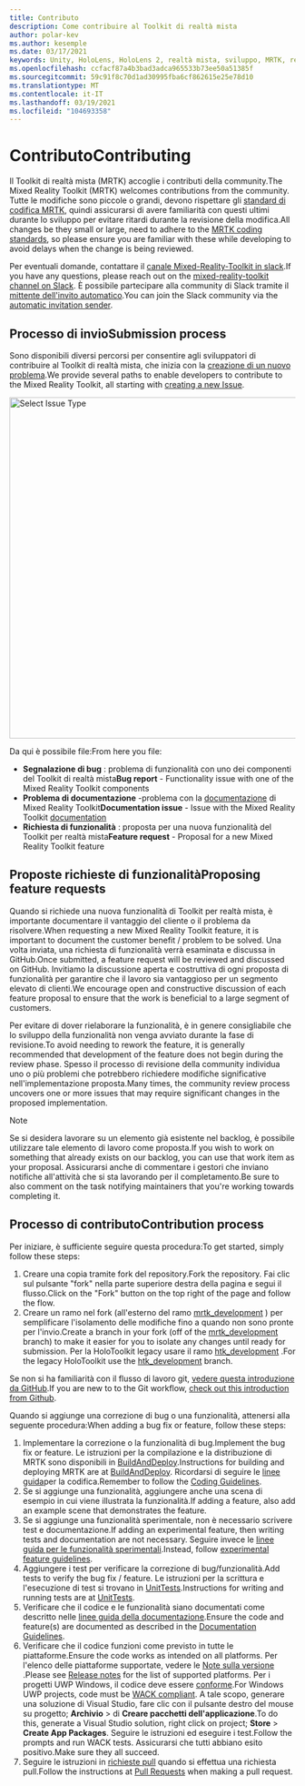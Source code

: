```yaml
---
title: Contributo
description: Come contribuire al Toolkit di realtà mista
author: polar-kev
ms.author: kesemple
ms.date: 03/17/2021
keywords: Unity, HoloLens, HoloLens 2, realtà mista, sviluppo, MRTK, report sui bug,
ms.openlocfilehash: ccfacf87a4b3bad3adca965533b73ee50a51385f
ms.sourcegitcommit: 59c91f8c70d1ad30995fba6cf862615e25e78d10
ms.translationtype: MT
ms.contentlocale: it-IT
ms.lasthandoff: 03/19/2021
ms.locfileid: "104693358"
---
```

# <a name="contributing"></a><span data-ttu-id="13cd1-104">Contributo</span><span class="sxs-lookup"><span data-stu-id="13cd1-104">Contributing</span></span>

<span data-ttu-id="13cd1-105">Il Toolkit di realtà mista (MRTK) accoglie i contributi della community.</span><span class="sxs-lookup"><span data-stu-id="13cd1-105">The Mixed Reality Toolkit (MRTK) welcomes contributions from the community.</span></span> <span data-ttu-id="13cd1-106">Tutte le modifiche sono piccole o grandi, devono rispettare gli [standard di codifica MRTK](coding-guidelines.md), quindi assicurarsi di avere familiarità con questi ultimi durante lo sviluppo per evitare ritardi durante la revisione della modifica.</span><span class="sxs-lookup"><span data-stu-id="13cd1-106">All changes be they small or large, need to adhere to the [MRTK coding standards](coding-guidelines.md), so please ensure you are familiar with these while developing to avoid delays when the change is being reviewed.</span></span>

<span data-ttu-id="13cd1-107">Per eventuali domande, contattare il [canale Mixed-Reality-Toolkit in slack](https://holodevelopers.slack.com/messages/C2H4HT858).</span><span class="sxs-lookup"><span data-stu-id="13cd1-107">If you have any questions, please reach out on the [mixed-reality-toolkit channel on Slack](https://holodevelopers.slack.com/messages/C2H4HT858).</span></span>
<span data-ttu-id="13cd1-108">È possibile partecipare alla community di Slack tramite il [mittente dell'invito automatico](https://holodevelopersslack.azurewebsites.net/).</span><span class="sxs-lookup"><span data-stu-id="13cd1-108">You can join the Slack community via the [automatic invitation sender](https://holodevelopersslack.azurewebsites.net/).</span></span>

## <a name="submission-process"></a><span data-ttu-id="13cd1-109">Processo di invio</span><span class="sxs-lookup"><span data-stu-id="13cd1-109">Submission process</span></span>

<span data-ttu-id="13cd1-110">Sono disponibili diversi percorsi per consentire agli sviluppatori di contribuire al Toolkit di realtà mista, che inizia con la [creazione di un nuovo problema](https://github.com/Microsoft/MixedRealityToolkit-Unity/issues/new/choose).</span><span class="sxs-lookup"><span data-stu-id="13cd1-110">We provide several paths to enable developers to contribute to the Mixed Reality Toolkit, all starting with [creating a new Issue](https://github.com/Microsoft/MixedRealityToolkit-Unity/issues/new/choose).</span></span>

<img src="../features/images/contributing/SelectIssueType.png" width="600" alt="Select Issue Type">

<span data-ttu-id="13cd1-111">Da qui è possibile file:</span><span class="sxs-lookup"><span data-stu-id="13cd1-111">From here you file:</span></span>

- <span data-ttu-id="13cd1-112">**Segnalazione di bug** : problema di funzionalità con uno dei componenti del Toolkit di realtà mista</span><span class="sxs-lookup"><span data-stu-id="13cd1-112">**Bug report** - Functionality issue with one of the Mixed Reality Toolkit components</span></span>
- <span data-ttu-id="13cd1-113">**Problema di documentazione** -problema con la [documentazione](https://microsoft.github.io/MixedRealityToolkit-Unity) di Mixed Reality Toolkit</span><span class="sxs-lookup"><span data-stu-id="13cd1-113">**Documentation issue** - Issue with the Mixed Reality Toolkit [documentation](https://microsoft.github.io/MixedRealityToolkit-Unity)</span></span>
- <span data-ttu-id="13cd1-114">**Richiesta di funzionalità** : proposta per una nuova funzionalità del Toolkit per realtà mista</span><span class="sxs-lookup"><span data-stu-id="13cd1-114">**Feature request** - Proposal for a new Mixed Reality Toolkit feature</span></span>

## <a name="proposing-feature-requests"></a><span data-ttu-id="13cd1-115">Proposte richieste di funzionalità</span><span class="sxs-lookup"><span data-stu-id="13cd1-115">Proposing feature requests</span></span>

<span data-ttu-id="13cd1-116">Quando si richiede una nuova funzionalità di Toolkit per realtà mista, è importante documentare il vantaggio del cliente o il problema da risolvere.</span><span class="sxs-lookup"><span data-stu-id="13cd1-116">When requesting a new Mixed Reality Toolkit feature, it is important to document the customer benefit / problem to be solved.</span></span> <span data-ttu-id="13cd1-117">Una volta inviata, una richiesta di funzionalità verrà esaminata e discussa in GitHub.</span><span class="sxs-lookup"><span data-stu-id="13cd1-117">Once submitted, a feature request will be reviewed and discussed on GitHub.</span></span> <span data-ttu-id="13cd1-118">Invitiamo la discussione aperta e costruttiva di ogni proposta di funzionalità per garantire che il lavoro sia vantaggioso per un segmento elevato di clienti.</span><span class="sxs-lookup"><span data-stu-id="13cd1-118">We encourage open and constructive discussion of each feature proposal to ensure that the work is beneficial to a large segment of customers.</span></span>

<span data-ttu-id="13cd1-119">Per evitare di dover rielaborare la funzionalità, è in genere consigliabile che lo sviluppo della funzionalità non venga avviato durante la fase di revisione.</span><span class="sxs-lookup"><span data-stu-id="13cd1-119">To avoid needing to rework the feature, it is generally recommended that development of the feature does not begin during the review phase.</span></span> <span data-ttu-id="13cd1-120">Spesso il processo di revisione della community individua uno o più problemi che potrebbero richiedere modifiche significative nell'implementazione proposta.</span><span class="sxs-lookup"><span data-stu-id="13cd1-120">Many times, the community review process uncovers one or more issues that may require significant changes in the proposed implementation.</span></span>

> [!NOTE]
> <span data-ttu-id="13cd1-121">Se si desidera lavorare su un elemento già esistente nel backlog, è possibile utilizzare tale elemento di lavoro come proposta.</span><span class="sxs-lookup"><span data-stu-id="13cd1-121">If you wish to work on something that already exists on our backlog, you can use that work item as your proposal.</span></span> <span data-ttu-id="13cd1-122">Assicurarsi anche di commentare i gestori che inviano notifiche all'attività che si sta lavorando per il completamento.</span><span class="sxs-lookup"><span data-stu-id="13cd1-122">Be sure to also comment on the task notifying maintainers that you're working towards completing it.</span></span>

## <a name="contribution-process"></a><span data-ttu-id="13cd1-123">Processo di contributo</span><span class="sxs-lookup"><span data-stu-id="13cd1-123">Contribution process</span></span>

<span data-ttu-id="13cd1-124">Per iniziare, è sufficiente seguire questa procedura:</span><span class="sxs-lookup"><span data-stu-id="13cd1-124">To get started, simply follow these steps:</span></span>

1. <span data-ttu-id="13cd1-125">Creare una copia tramite fork del repository.</span><span class="sxs-lookup"><span data-stu-id="13cd1-125">Fork the repository.</span></span> <span data-ttu-id="13cd1-126">Fai clic sul pulsante "fork" nella parte superiore destra della pagina e segui il flusso.</span><span class="sxs-lookup"><span data-stu-id="13cd1-126">Click on the "Fork" button on the top right of the page and follow the flow.</span></span>
1. <span data-ttu-id="13cd1-127">Creare un ramo nel fork (all'esterno del ramo [mrtk_development](https://github.com/microsoft/mixedrealitytoolkit-unity/tree/mrtk_development) ) per semplificare l'isolamento delle modifiche fino a quando non sono pronte per l'invio.</span><span class="sxs-lookup"><span data-stu-id="13cd1-127">Create a branch in your fork (off of the [mrtk_development](https://github.com/microsoft/mixedrealitytoolkit-unity/tree/mrtk_development) branch) to make it easier for you to isolate any changes until ready for submission.</span></span> <span data-ttu-id="13cd1-128">Per la HoloToolkit legacy usare il ramo [htk_development](https://github.com/Microsoft/MixedRealityToolkit-Unity/tree/htk_development) .</span><span class="sxs-lookup"><span data-stu-id="13cd1-128">For the legacy HoloToolkit use the [htk_development](https://github.com/Microsoft/MixedRealityToolkit-Unity/tree/htk_development) branch.</span></span>

<span data-ttu-id="13cd1-129">Se non si ha familiarità con il flusso di lavoro git, [vedere questa introduzione da GitHub](https://guides.github.com/activities/hello-world/).</span><span class="sxs-lookup"><span data-stu-id="13cd1-129">If you are new to to the Git workflow, [check out this introduction from Github](https://guides.github.com/activities/hello-world/).</span></span>

<span data-ttu-id="13cd1-130">Quando si aggiunge una correzione di bug o una funzionalità, attenersi alla seguente procedura:</span><span class="sxs-lookup"><span data-stu-id="13cd1-130">When adding a bug fix or feature, follow these steps:</span></span>

1. <span data-ttu-id="13cd1-131">Implementare la correzione o la funzionalità di bug.</span><span class="sxs-lookup"><span data-stu-id="13cd1-131">Implement the bug fix or feature.</span></span> <span data-ttu-id="13cd1-132">Le istruzioni per la compilazione e la distribuzione di MRTK sono disponibili in [BuildAndDeploy](../updates-deployment/build-and-deploy.md).</span><span class="sxs-lookup"><span data-stu-id="13cd1-132">Instructions for building and deploying MRTK are at [BuildAndDeploy](../updates-deployment/build-and-deploy.md).</span></span> <span data-ttu-id="13cd1-133">Ricordarsi di seguire le [linee guida](../contributing/coding-guidelines.md)per la codifica.</span><span class="sxs-lookup"><span data-stu-id="13cd1-133">Remember to follow the [Coding Guidelines](../contributing/coding-guidelines.md).</span></span>
1. <span data-ttu-id="13cd1-134">Se si aggiunge una funzionalità, aggiungere anche una scena di esempio in cui viene illustrata la funzionalità.</span><span class="sxs-lookup"><span data-stu-id="13cd1-134">If adding a feature, also add an example scene that demonstrates the feature.</span></span>
1. <span data-ttu-id="13cd1-135">Se si aggiunge una funzionalità sperimentale, non è necessario scrivere test e documentazione.</span><span class="sxs-lookup"><span data-stu-id="13cd1-135">If adding an experimental feature, then writing tests and documentation are not necessary.</span></span> <span data-ttu-id="13cd1-136">Seguire invece le [linee guida per le funzionalità sperimentali](../contributing/experimental-features.md).</span><span class="sxs-lookup"><span data-stu-id="13cd1-136">Instead, follow [experimental feature guidelines](../contributing/experimental-features.md).</span></span>
1. <span data-ttu-id="13cd1-137">Aggiungere i test per verificare la correzione di bug/funzionalità.</span><span class="sxs-lookup"><span data-stu-id="13cd1-137">Add tests to verify the bug fix / feature.</span></span> <span data-ttu-id="13cd1-138">Le istruzioni per la scrittura e l'esecuzione di test si trovano in [UnitTests](../contributing/unit-tests.md).</span><span class="sxs-lookup"><span data-stu-id="13cd1-138">Instructions for writing and running tests are at [UnitTests](../contributing/unit-tests.md).</span></span>
1. <span data-ttu-id="13cd1-139">Verificare che il codice e le funzionalità siano documentati come descritto nelle [linee guida della documentazione](../contributing/documentation-guide.md).</span><span class="sxs-lookup"><span data-stu-id="13cd1-139">Ensure the code and feature(s) are documented as described in the [Documentation Guidelines](../contributing/documentation-guide.md).</span></span>
1. <span data-ttu-id="13cd1-140">Verificare che il codice funzioni come previsto in tutte le piattaforme.</span><span class="sxs-lookup"><span data-stu-id="13cd1-140">Ensure the code works as intended on all platforms.</span></span> <span data-ttu-id="13cd1-141">Per l'elenco delle piattaforme supportate, vedere le [Note sulla versione](../release-notes/mrtk-26-release-notes.md) .</span><span class="sxs-lookup"><span data-stu-id="13cd1-141">Please see [Release notes](../release-notes/mrtk-26-release-notes.md) for the list of supported platforms.</span></span> <span data-ttu-id="13cd1-142">Per i progetti UWP Windows, il codice deve essere [conforme](https://developer.microsoft.com/windows/develop/app-certification-kit).</span><span class="sxs-lookup"><span data-stu-id="13cd1-142">For Windows UWP projects, code must be [WACK compliant](https://developer.microsoft.com/windows/develop/app-certification-kit).</span></span> <span data-ttu-id="13cd1-143">A tale scopo, generare una soluzione di Visual Studio, fare clic con il pulsante destro del mouse su progetto; **Archivio**  >  di **Creare pacchetti dell'applicazione**.</span><span class="sxs-lookup"><span data-stu-id="13cd1-143">To do this, generate a Visual Studio solution, right click on project; **Store** > **Create App Packages**.</span></span> <span data-ttu-id="13cd1-144">Seguire le istruzioni ed eseguire i test.</span><span class="sxs-lookup"><span data-stu-id="13cd1-144">Follow the prompts and run WACK tests.</span></span> <span data-ttu-id="13cd1-145">Assicurarsi che tutti abbiano esito positivo.</span><span class="sxs-lookup"><span data-stu-id="13cd1-145">Make sure they all succeed.</span></span>
1. <span data-ttu-id="13cd1-146">Seguire le istruzioni in [richieste pull](../contributing/pull-requests.md) quando si effettua una richiesta pull.</span><span class="sxs-lookup"><span data-stu-id="13cd1-146">Follow the instructions at [Pull Requests](../contributing/pull-requests.md) when making a pull request.</span></span>
